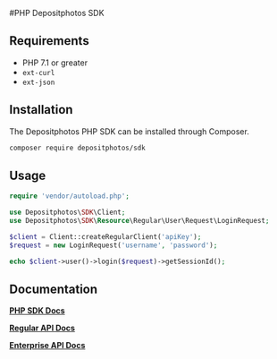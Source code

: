 #PHP Depositphotos SDK

## Requirements

* PHP 7.1 or greater
* `ext-curl`
* `ext-json`

## Installation
The Depositphotos PHP SDK can be installed through Composer.

```bash
composer require depositphotos/sdk
```

## Usage

```php
require 'vendor/autoload.php';
```

```php
use Depositphotos\SDK\Client;
use Depositphotos\SDK\Resource\Regular\User\Request\LoginRequest;

$client = Client::createRegularClient('apiKey');
$request = new LoginRequest('username', 'password');

echo $client->user()->login($request)->getSessionId();
```

## Documentation
[**PHP SDK Docs**](https://github.com/galiasay/dephotos-sdk/wiki)

[**Regular API Docs**](https://api.depositphotos.com/doc2)

[**Enterprise API Docs**](https://api.depositphotos.com/doc)
